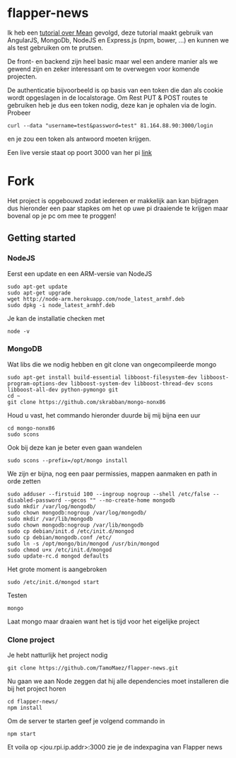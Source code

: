 # flapper-news 

Ik heb een [tutorial over Mean](https://thinkster.io/mean-stack-tutorial/) gevolgd, deze tutorial maakt gebruik van AngularJS, MongoDb, NodeJS en Express.js (npm, bower, ...) en kunnen we als test gebruiken om te prutsen. 

De front- en backend zijn heel basic maar wel een andere manier als we gewend zijn en zeker interessant om te overwegen voor komende projecten.

De authenticatie bijvoorbeeld is op basis van een token die dan als cookie wordt opgeslagen in de localstorage. Om Rest PUT & POST routes te gebruiken heb je dus een token nodig, deze kan je ophalen via de login. Probeer 
```
curl --data "username=test&password=test" 81.164.88.90:3000/login 
```
en je zou een token als antwoord moeten krijgen.

Een live versie staat op poort 3000 van her pi [link](http://81.164.88.90:3000)

# Fork

Het project is opgebouwd zodat iedereen er makkelijk aan kan bijdragen dus hieronder een paar stapkes om het op uwe pi draaiende te krijgen maar bovenal op je pc om mee te proggen! 

## Getting started

### NodeJS

Eerst een update en een ARM-versie van NodeJS
```
sudo apt-get update
sudo apt-get upgrade
wget http://node-arm.herokuapp.com/node_latest_armhf.deb 
sudo dpkg -i node_latest_armhf.deb
```

Je kan de installatie checken met 
```
node -v
```

### MongoDB

Wat libs die we nodig hebben en git clone van ongecompileerde mongo
```
sudo apt-get install build-essential libboost-filesystem-dev libboost-program-options-dev libboost-system-dev libboost-thread-dev scons libboost-all-dev python-pymongo git
cd ~
git clone https://github.com/skrabban/mongo-nonx86
```

Houd u vast, het commando hieronder duurde bij mij bijna een uur
```
cd mongo-nonx86
sudo scons
```

Ook bij deze kan je beter even gaan wandelen
```
sudo scons --prefix=/opt/mongo install
```

We zijn er bijna, nog een paar permissies, mappen aanmaken en path in orde zetten
```
sudo adduser --firstuid 100 --ingroup nogroup --shell /etc/false --disabled-password --gecos "" --no-create-home mongodb
sudo mkdir /var/log/mongodb/
sudo chown mongodb:nogroup /var/log/mongodb/
sudo mkdir /var/lib/mongodb
sudo chown mongodb:nogroup /var/lib/mongodb
sudo cp debian/init.d /etc/init.d/mongod
sudo cp debian/mongodb.conf /etc/
sudo ln -s /opt/mongo/bin/mongod /usr/bin/mongod
sudo chmod u+x /etc/init.d/mongod
sudo update-rc.d mongod defaults
```

Het grote moment is aangebroken
```
sudo /etc/init.d/mongod start
```

Testen
```
mongo
```

Laat mongo maar draaien want het is tijd voor het eigelijke project

### Clone project

Je hebt natturlijk het project nodig
```
git clone https://github.com/TamoMaez/flapper-news.git
```

Nu gaan we aan Node zeggen dat hij alle dependencies moet installeren die bij het project horen
```
cd flapper-news/ 
npm install
```

Om de server te starten geef je volgend commando in
```
npm start
```

Et voila op  &lt;jou.rpi.ip.addr&gt;:3000 zie je de indexpagina van Flapper news
